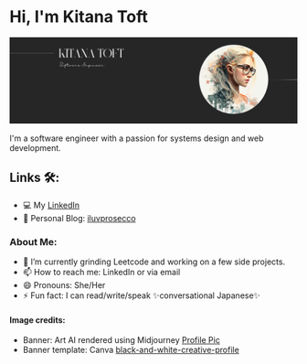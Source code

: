 # Hi, I'm Kitana Toft

<img src="https://github.com/kctoft/kctoft/blob/main/ktoft_banner.png" alt="banner">

I'm a software engineer with a passion for systems design and web development.

## Links 🛠️: 
- 💻 My <a href="https://www.linkedin.com/in/kitana/"> LinkedIn</a>
- 🥂 Personal Blog: <a href="https://iluvprosecco.com/">iluvprosecco</a>

### About Me:
- 🔭 I’m currently grinding Leetcode and working on a few side projects.
- 📫 How to reach me: LinkedIn or via email
- 😄 Pronouns: She/Her
- ⚡ Fun fact: I can read/write/speak ✨conversational Japanese✨

#### Image credits:
- Banner: Art AI rendered using Midjourney <a href="https://midjourney.com/" title="ProfilePic">Profile Pic</a>
- Banner template: Canva <a href="https://www.canva.com/p/templates/EAFdMrMy2PQ-black-and-white-creative-profile-information-linkedin-article-cover-image/">black-and-white-creative-profile</a>

<!--
**kctoft/kctoft** is a ✨ _special_ ✨ repository because its `README.md` (this file) appears on your GitHub profile.

Here are some ideas to get you started:

- 🔭 I’m currently working on ...
- 🌱 I’m currently learning ...
- 👯 I’m looking to collaborate on ...
- 🤔 I’m looking for help with ...
- 💬 Ask me about ...
- 📫 How to reach me: ...
- 😄 Pronouns: ...
- ⚡ Fun fact: ...
-->
